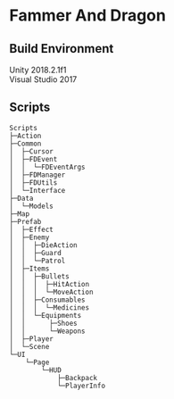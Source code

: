 # Fammer And Dragon

## Build Environment
Unity 2018.2.1f1    
Visual Studio 2017

## Scripts

```
Scripts
├─Action
├─Common
│  ├─Cursor
│  ├─FDEvent
│  │  └─FDEventArgs
│  ├─FDManager
│  ├─FDUtils
│  └─Interface
├─Data
│  └─Models
├─Map
├─Prefab
│  ├─Effect
│  ├─Enemy
│  │  ├─DieAction
│  │  ├─Guard
│  │  └─Patrol
│  ├─Items
│  │  ├─Bullets
│  │  │  ├─HitAction
│  │  │  └─MoveAction
│  │  ├─Consumables
│  │  │  └─Medicines
│  │  └─Equipments
│  │      ├─Shoes
│  │      └─Weapons
│  ├─Player
│  └─Scene
└─UI
    └─Page
        └─HUD
            ├─Backpack
            └─PlayerInfo
```

